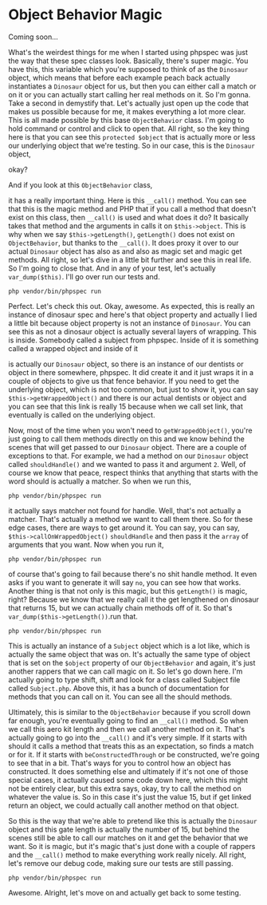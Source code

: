 # Object Behavior Magic

Coming soon...

What's the weirdest things for me when I started using phpspec was just the way that
these spec classes look. Basically, there's super magic. You have this, this variable
which you're supposed to think of as the `Dinosaur` object, which means that before
each example peach back actually instantiates a `Dinosaur` object for us, but then you
can either call a match or on it or you can actually start calling her real methods
on it. So I'm gonna. Take a second in demystify that. Let's actually just open up the
code that makes us possible because for me, it makes everything a lot more clear.
This is all made possible by this base `ObjectBehavior` class. I'm going to hold
command or control and click to open that. All right, so the key thing here is that
you can see this `protected $object` that is actually more or less our underlying object
that we're testing. So in our case, this is the `Dinosaur` object,

okay?

And if you look at this `ObjectBehavior` class,

it has a really important thing. Here is this `__call()` method. You can see
that this is the magic method and PHP that if you call a method that doesn't exist on
this class, then `__call()` is used and what does it do? It basically takes
that method and the arguments in calls it on `$this->object`. This is why when we say
`$this->getLength()`, `getLength()` does not exist on `ObjectBehavior`, but thanks to
the `__call()`. It does proxy it over to our actual `Dinosaur` object has also as
and also as magic set and magic get methods. All right, so let's dive in a little bit
further and see this in real life. So I'm going to close that. And in any of your
test, let's actually `var_dump($this)`. I'll go over run our tests and. 

```terminal-silent
php vendor/bin/phpspec run
```

Perfect. Let's
check this out. Okay, awesome. As expected, this is really an instance of dinosaur
spec and here's that object property and actually I lied a little bit because object
property is not an instance of `Dinosaur`. You can see this as not a dinosaur object is
actually several layers of wrapping. This is inside. Somebody called a subject from
phpspec. Inside of it is something called a wrapped object and inside of it

is actually our `Dinosaur` object, so there is an instance of our dentists or object in
there somewhere, phpspec. It did create it and it just wraps it in a couple of
objects to give us that fence behavior. If you need to get the underlying object,
which is not too common, but just to show it, you can say `$this->getWrappedObject()` and
there is our actual dentists or object and you can see that this link is really 15
because when we call set link, that eventually is called on the underlying object.

Now, most of the time when you won't need to `getWrappedObject()`, you're just going to
call them methods directly on this and we know behind the scenes that will get passed
to our `Dinosaur` object. There are a couple of exceptions to that. For example, we had
a method on our `Dinosaur` object called `shouldHandle()` and we wanted to pass it and
argument `2`. Well, of course we know that peace, respect thinks that anything
that starts with the word should is actually a matcher. So when we run this, 

```terminal-silent
php vendor/bin/phpspec run
```

it actually says matcher not found for handle. Well, that's not actually a matcher.
That's actually a method we want to call them there. So for these edge cases, there
are ways to get around it. You can say, you can say, `$this->callOnWrappedObject()`
`shouldHandle` and then pass it the `array` of arguments that you want. Now when you run
it, 

```terminal-silent
php vendor/bin/phpspec run
```

of course that's going to fail because there's no shit handle method. It even
asks if you want to generate it will say `no`, you can see how that works. Another
thing is that not only is this magic, but this `getLength()` is magic, right? Because we
know that we really call it the get lengthened on dinosaur that returns 15, but we
can actually chain methods off of it. So that's `var_dump($this->getLength())`.run that. 

```terminal-silent
php vendor/bin/phpspec run
```

This is actually an instance of a `Subject` object
which is a lot like, which is actually the same object that was on. It's actually the
same type of object that is set on the `$object` property of our `ObjectBehavior` and
again, it's just another rappers that we can call magic on it. So let's go down here.
I'm actually going to type shift, shift and look for a class called Subject file
called `Subject.php`. Above this, it has a bunch of documentation for methods that you
can call on it. You can see all the should methods.

Ultimately, this is similar to the `ObjectBehavior` because if you scroll down far
enough, you're eventually going to find an `__call()` method. So when we call
this aero kit length and then we call another method on it. That's actually going to
go into the `__call()` and it's very simple. If it starts with should it calls
a method that treats this as an expectation, so finds a match or for it. If it starts
with `beConstructedThrough` or be constructed, we're going to see that in a bit.
That's ways for you to control how an object has constructed. It does something else
and ultimately if it's not one of those special cases, it actually caused some code
down here, which this might not be entirely clear, but this extra says, okay, try to
call the method on whatever the value is. So in this case it's just the value 15, but
if get linked return an object, we could actually call another method on that object.

So this is the way that we're able to pretend like this is actually the `Dinosaur`
object and this gate length is actually the number of 15, but behind the scenes still
be able to call our matches on it and get the behavior that we want. So it is magic,
but it's magic that's just done with a couple of rappers and the `__call()`
method to make everything work really nicely. All right, let's remove our debug code,
making sure our tests are still passing. 

```terminal-silent
php vendor/bin/phpspec run
```

Awesome. Alright, let's move on and actually get back to some testing.